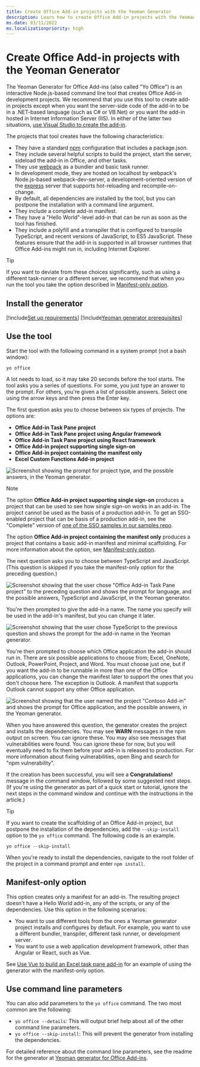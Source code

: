 ```yaml
---
title: Create Office Add-in projects with the Yeoman Generator
description: Learn how to create Office Add-in projects with the Yeoman generator for Office Add-ins.
ms.date: 03/11/2022
ms.localizationpriority: high
---
```


# Create Office Add-in projects with the Yeoman Generator

The Yeoman Generator for Office Add-ins (also called "Yo Office") is an interactive Node.js-based command line tool that creates Office Add-in development projects. We recommend that you use this tool to create add-in projects except when you want the server-side code of the add-in to be in a .NET-based language (such as C# or VB.Net) or you want the add-in hosted in Internet Information Server (IIS). In either of the latter two situations, [use Visual Studio to create the add-in](develop-add-ins-in-visual-studio.md).

The projects that tool creates have the following characteristics:

- They have a standard [npm](https://www.npmjs.com/) configuration that includes a package.json.
- They include several helpful scripts to build the project, start the server, sideload the add-in in Office, and other tasks.
- They use [webpack](https://webpack.js.org/) as a bundler and basic task runner.
- In development mode, they are hosted on localhost by webpack's Node.js-based webpack-dev-server, a development-oriented version of the [express](http://expressjs.com/) server that supports hot-reloading and recompile-on-change.
- By default, all dependencies are installed by the tool, but you can postpone the installation with a command line argument.
- They include a complete add-in manifest.
- They have a "Hello World"-level add-in that can be run as soon as the tool has finished.
- They include a polyfill and a transpiler that is configured to transpile TypeScript, and recent versions of JavaScript, to ES5 JavaScript. These features ensure that the add-in is supported in all browser runtimes that Office Add-ins might run in, including Internet Explorer.

> [!TIP]
> If you want to deviate from these choices significantly, such as using a different task-runner or a different server, we recommend that when you run the tool you take the option described in [Manifest-only option](#manifests-only-option).

## Install the generator

[!include[Set up requirements](../includes/set-up-dev-environment-beforehand.md)]
[!include[Yeoman generator prerequisites](../includes/quickstart-yo-prerequisites.md)]

## Use the tool

Start the tool with the following command in a system prompt (not a bash window):

```command&nbsp;line
yo office 
```

A lot needs to load, so it may take 20 seconds before the tool starts. The tool asks you a series of questions. For some, you just type an answer to the prompt. For others, you're given a list of possible answers. Select one using the arrow keys and then press the Enter key.

The first question asks you to choose between six types of projects. The options are:

- **Office Add-in Task Pane project**
- **Office Add-in Task Pane project using Angular framework**
- **Office Add-in Task Pane project using React framework**
- **Office Add-in project supporting single sign-on**
- **Office Add-in project containing the manifest only**
- **Excel Custom Functions Add-in project**

![Screenshot showing the prompt for project type, and the possible answers, in the Yeoman generator.](../images/yo-office-project-type-prompt.png)

> [!NOTE]
> The option **Office Add-in project supporting single sign-on** produces a project that can be used to see how single sign-on works in an add-in. The project cannot be used as the basis of a production add-in. To get an SSO-enabled project that can be basis of a production add-in, see the "Complete" version of [one of the SSO samples in our samples repo](https://github.com/OfficeDev/Office-Add-in-samples/tree/main/Samples/auth).
>
> The option **Office Add-in project containing the manifest only** produces a project that contains a basic add-in manifest and minimal scaffolding. For more information about the option, see [Manifest-only option](#manifests-only-option).

The next question asks you to choose between TypeScript and JavaScript. (This question is skipped if you take the manifest-only option for the preceding question.)

![Screenshot showing that the user chose "Office Add-in Task Pane project" to the preceding question and shows the prompt for language, and the possible answers, TypeScript and JavaScript, in the Yeoman generator.](../images/yo-office-language-prompt.png)

You're then prompted to give the add-in a name. The name you specify will be used in the add-in's manifest, but you can change it later.

![Screenshot showing that the user chose TypeScript to the previous question and shows the prompt for the add-in name in the Yeoman generator.](../images/yo-office-name-prompt.png)

You're then prompted to choose which Office application the add-in should run in. There are six possible applications to choose from; Excel, OneNote, Outlook, PowerPoint, Project, and Word. You must choose just one, but if you want the add-in to be runnable in more than one of the Office applications, you can change the manifest later to support the ones that you don't choose here. The exception is Outlook. A manifest that supports Outlook cannot support any other Office application.

![Screenshot showing that the user named the project "Contoso Add-in" and shows the prompt for Office application, and the possible answers, in the Yeoman generator.](../images/yo-office-host-prompt.png)

When you have answered this question, the generator creates the project and installs the dependencies. You may see **WARN** messages in the npm output on screen. You can ignore these. You may also see messages that vulnerabilities were found. You can ignore these for now, but you will eventually need to fix them before your add-in is released to production. For more information about fixing vulnerabilities, open Bing and search for "npm vulnerability".

If the creation has been successful, you will see a **Congratulations!** message in the command window, followed by some suggested next steps. (If you're using the generator as part of a quick start or tutorial, ignore the next steps in the command window and continue with the instructions in the article.)

> [!TIP]
> If you want to create the scaffolding of an Office Add-in project, but postpone the installation of the dependencies, add the `--skip-install` option to the `yo office` command. The following code is an example.
>
> ```command&nbsp;line
> yo office --skip-install
> ```
>
> When you're ready to install the dependencies, navigate to the root folder of the project in a command prompt and enter `npm install`.

## Manifest-only option

This option creates only a manifest for an add-in. The resulting project doesn't have a Hello World add-in, any of the scripts, or any of the dependencies. Use this option in the following scenarios:

- You want to use different tools from the ones a Yeoman generator project installs and configures by default. For example, you want to use a different bundler, transpiler, different task runner, or development server.
- You want to use a web application development framework, other than Angular or React, such as Vue.

See [Use Vue to build an Excel task pane add-in](..quickstarts\excel-quickstart-vue.md) for an example of using the generator with the manifest-only option.

## Use command line parameters

You can also add parameters to the `yo office` command. The two most common are the following:

- `yo office --details`: This will output brief help about all of the other command line parameters.
- `yo office --skip-install`: This will prevent the generator from installing the dependencies.

For detailed reference about the command line parameters, see the readme for the generator at [Yeoman generator for Office Add-ins](https://github.com/officedev/generator-office).
